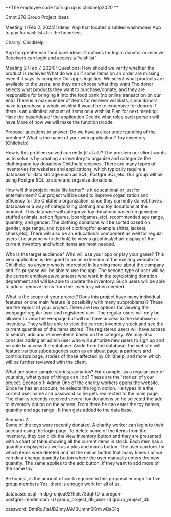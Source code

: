 
**The employee code for sign up is childhelp2020
**

Cmpt 276 Group Project ideas

Meeting 1  (Feb 2, 2024): 
Ideas: 
App that locates disabled washrooms
App to pay for wishlists for the homeless

Charity: 
ChildHelp 

App for greater van food bank ideas: 
2 options for login: donator or receiver 
Receivers can login and access a “wishlist”

Meeting 2  (Feb 7, 2024): 
Questions: 
How should we verify whether the product is received
What do we do if some items on an order are missing even if it says its complete 
Our app’s logistics: 
We select what products are available to the users, and they can choose what they want 
The donor selects what products they want to purchase/donate, and they are responsible for bringing it into the food bank (no online transaction on our end) 
There is a max number of items for receiver wishlists, since donors have to purchase a whole wishlist 
It would be to expensive for donors if there is an unlimited amount of items on a wishlist 
Plan for next meeting: 
Have the base/idea of the application 
Decide what roles each person will have 
More of how we will make the functions/code




Proposal questions to answer: 
Do we have a clear understanding of the problem?
What is the name of your web application?
Toy inventory (Childhelp)


How is this problem solved currently (if at all)?
The problem our client wants us to solve is by creating an inventory to organize and categorize the clothing and toy donations Childhelp recieves. There are many types of inventories for websites and applications, which typically require a database for data storage such as SQL, Postgre SQL,etc. Our group will be using Postgre SQL to store and organize donations. 

How will this project make life better? Is it educational or just for entertainment?
Our project will be used to improve organization and efficency for the Childhelp organization, since they currently do not have a database or a way of categorizing clothing and toy donations at the moment. This database will categorize toy donations based on genre(ex stuffed animals, action figures, boardgames,etc), recommended age range, quantity, and gender. The clothing donations will be sorted based on gender, age range, and type of clothing(for example shirts, jackets, shoes,etc). There will also be an educational component as well for regular users ( i.e anyone with the link) to view a graphical/chart display of the current inventory and which items are most needed.


Who is the target audience? Who will use your app or play your game?
This web application is designed to be an extension of the existing website for Childhelp, so anyone who is interested in learning more about the company and it's purpose will be able to use the app. The second type of user will be the current employees/volunteers who work in the toy/clothing donation department and will be able to update the inventory. Such users will be able to add or remove items from the inventory when needed.

What is the scope of your project?
Does this project have many individual features or one main feature (a possibility with many subproblems)? These are the ‘epics’ of your project.
There are two options for viewing the webpage: regular user and registered user. The regular users will only be allowed to view the webpage but will not have access to the database or inventory. They will be able to view the current inventory stock and see the current quantities of the items stored. The registered users will have access to search, add and remove items based on the category. We may also consider adding an admin user who will authorize new users to sign up and be able to access the database. Aside from the database, the website will feature various subcategories such as an about page, a partners and contributors page, stories of those affected by Childhelp, and more which will be further reviewed with the client.


What are some sample stories/scenarios? For example, as a regular user of your site, what types of things can I do?  These are the ‘stories’ of your project.
Scenario 1: Admin
One of the charity workers opens the website. Since he has an account, he selects the login option. He types in a the correct user name and password so he gets redirected to the main page. The charity recently received several toy donations so he selected the add to inventory option on the screen. From there he can enter the toy names, quantity and age range . It then gets added to the data base.


Scenario 2:  
	Some of the toys were recently donated. A charity worker can login to their account using the login page. To delete some of the items from the inventory, they can click the view inventory button and they are presented with a chart or table showing all the current items in stock. Each item has a quantity displayed as well as a plus and minus button. The user can look for which items were deleted and hit the minus button that many times / or we can do a change quantity button where the user manually enters the new quantity. The same applies to the add button, if they want to add more of the same toy. 


Be honest, is the amount of work required in this proposal enough for five group members
Yes, there is enough work for all of us.  


database:  psql -h dpg-cnjoa921hbls73dqtrt0-a.oregon-postgres.render.com -U group_project_db_user -d group_project_db

password: DmtRqJ1aUB2ImyJAM3Umnn6KnNwBaQ1q


